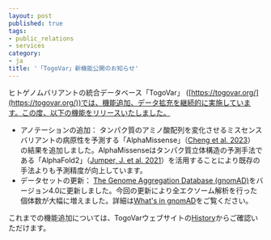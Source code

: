 ```yaml
---
layout: post
published: true
tags:
- public_relations
- services
category:
- ja
title: '「TogoVar」新機能公開のお知らせ'
---
```

ヒトゲノムバリアントの統合データベース「TogoVar」 ([https://togovar.org/](https://togovar.org/))では、機能追加、データ拡充を継続的に実施しています。この度、以下の機能をリリースいたしました。

- アノテーションの追加： タンパク質のアミノ酸配列を変化させるミスセンスバリアントの病原性を予測する「AlphaMissense」（[Cheng et al. 2023](https://www.science.org/doi/10.1126/science.adg7492)）
の結果を追加しました。AlphaMissenseはタンパク質立体構造の予測手法である「AlphaFold2」（[Jumper, J. et al. 2021](https://www.nature.com/articles/s41586-021-03819-2)）を活用することにより既存の手法よりも予測精度が向上しています。
- データセットの更新： [The Genome Aggregation Database (gnomAD)](https://gnomad.broadinstitute.org/)をバージョン4.0に更新しました。今回の更新により全エクソーム解析を行った個体数が大幅に増えました。詳細は[What's in gnomAD](https://gnomad.broadinstitute.org/stats)をご覧ください。

これまでの機能追加については、TogoVarウェブサイトの[History](https://grch38.togovar.org/doc/history)からご確認いただけます。
